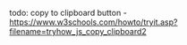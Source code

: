 todo: copy to clipboard button - https://www.w3schools.com/howto/tryit.asp?filename=tryhow_js_copy_clipboard2
